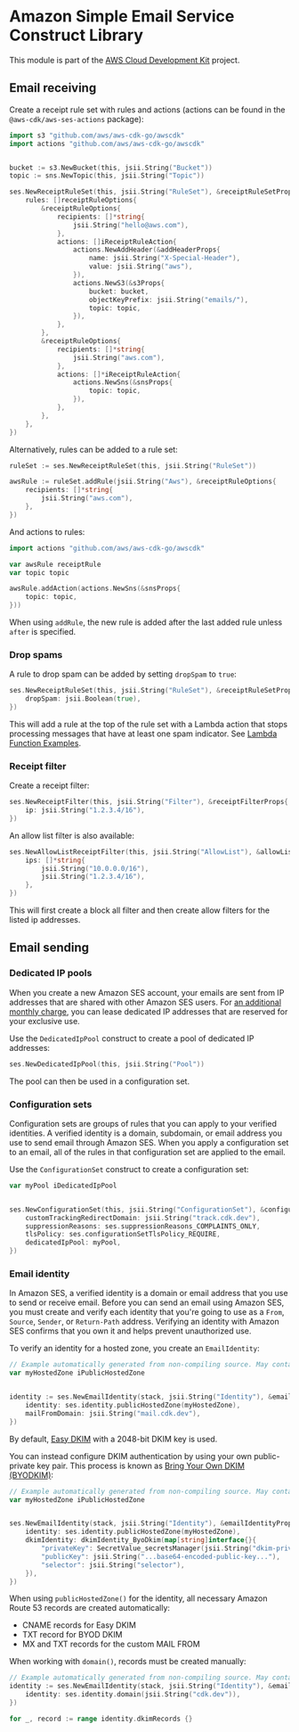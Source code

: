 # Amazon Simple Email Service Construct Library

This module is part of the [AWS Cloud Development Kit](https://github.com/aws/aws-cdk) project.

## Email receiving

Create a receipt rule set with rules and actions (actions can be found in the
`@aws-cdk/aws-ses-actions` package):

```go
import s3 "github.com/aws/aws-cdk-go/awscdk"
import actions "github.com/aws/aws-cdk-go/awscdk"


bucket := s3.NewBucket(this, jsii.String("Bucket"))
topic := sns.NewTopic(this, jsii.String("Topic"))

ses.NewReceiptRuleSet(this, jsii.String("RuleSet"), &receiptRuleSetProps{
	rules: []receiptRuleOptions{
		&receiptRuleOptions{
			recipients: []*string{
				jsii.String("hello@aws.com"),
			},
			actions: []iReceiptRuleAction{
				actions.NewAddHeader(&addHeaderProps{
					name: jsii.String("X-Special-Header"),
					value: jsii.String("aws"),
				}),
				actions.NewS3(&s3Props{
					bucket: bucket,
					objectKeyPrefix: jsii.String("emails/"),
					topic: topic,
				}),
			},
		},
		&receiptRuleOptions{
			recipients: []*string{
				jsii.String("aws.com"),
			},
			actions: []*iReceiptRuleAction{
				actions.NewSns(&snsProps{
					topic: topic,
				}),
			},
		},
	},
})
```

Alternatively, rules can be added to a rule set:

```go
ruleSet := ses.NewReceiptRuleSet(this, jsii.String("RuleSet"))

awsRule := ruleSet.addRule(jsii.String("Aws"), &receiptRuleOptions{
	recipients: []*string{
		jsii.String("aws.com"),
	},
})
```

And actions to rules:

```go
import actions "github.com/aws/aws-cdk-go/awscdk"

var awsRule receiptRule
var topic topic

awsRule.addAction(actions.NewSns(&snsProps{
	topic: topic,
}))
```

When using `addRule`, the new rule is added after the last added rule unless `after` is specified.

### Drop spams

A rule to drop spam can be added by setting `dropSpam` to `true`:

```go
ses.NewReceiptRuleSet(this, jsii.String("RuleSet"), &receiptRuleSetProps{
	dropSpam: jsii.Boolean(true),
})
```

This will add a rule at the top of the rule set with a Lambda action that stops processing messages that have at least one spam indicator. See [Lambda Function Examples](https://docs.aws.amazon.com/ses/latest/DeveloperGuide/receiving-email-action-lambda-example-functions.html).

### Receipt filter

Create a receipt filter:

```go
ses.NewReceiptFilter(this, jsii.String("Filter"), &receiptFilterProps{
	ip: jsii.String("1.2.3.4/16"),
})
```

An allow list filter is also available:

```go
ses.NewAllowListReceiptFilter(this, jsii.String("AllowList"), &allowListReceiptFilterProps{
	ips: []*string{
		jsii.String("10.0.0.0/16"),
		jsii.String("1.2.3.4/16"),
	},
})
```

This will first create a block all filter and then create allow filters for the listed ip addresses.

## Email sending

### Dedicated IP pools

When you create a new Amazon SES account, your emails are sent from IP addresses that are shared with other
Amazon SES users. For [an additional monthly charge](https://aws.amazon.com/ses/pricing/), you can lease
dedicated IP addresses that are reserved for your exclusive use.

Use the `DedicatedIpPool` construct to create a pool of dedicated IP addresses:

```go
ses.NewDedicatedIpPool(this, jsii.String("Pool"))
```

The pool can then be used in a configuration set.

### Configuration sets

Configuration sets are groups of rules that you can apply to your verified identities. A verified identity is
a domain, subdomain, or email address you use to send email through Amazon SES. When you apply a configuration
set to an email, all of the rules in that configuration set are applied to the email.

Use the `ConfigurationSet` construct to create a configuration set:

```go
var myPool iDedicatedIpPool


ses.NewConfigurationSet(this, jsii.String("ConfigurationSet"), &configurationSetProps{
	customTrackingRedirectDomain: jsii.String("track.cdk.dev"),
	suppressionReasons: ses.suppressionReasons_COMPLAINTS_ONLY,
	tlsPolicy: ses.configurationSetTlsPolicy_REQUIRE,
	dedicatedIpPool: myPool,
})
```

### Email identity

In Amazon SES, a verified identity is a domain or email address that you use to send or receive email. Before you
can send an email using Amazon SES, you must create and verify each identity that you're going to use as a `From`,
`Source`, `Sender`, or `Return-Path` address. Verifying an identity with Amazon SES confirms that you own it and
helps prevent unauthorized use.

To verify an identity for a hosted zone, you create an `EmailIdentity`:

```go
// Example automatically generated from non-compiling source. May contain errors.
var myHostedZone iPublicHostedZone


identity := ses.NewEmailIdentity(stack, jsii.String("Identity"), &emailIdentityProps{
	identity: ses.identity.publicHostedZone(myHostedZone),
	mailFromDomain: jsii.String("mail.cdk.dev"),
})
```

By default, [Easy DKIM](https://docs.aws.amazon.com/ses/latest/dg/send-email-authentication-dkim-easy.html) with
a 2048-bit DKIM key is used.

You can instead configure DKIM authentication by using your own public-private key pair. This process is known
as [Bring Your Own DKIM (BYODKIM)](https://docs.aws.amazon.com/ses/latest/dg/send-email-authentication-dkim-bring-your-own.html):

```go
// Example automatically generated from non-compiling source. May contain errors.
var myHostedZone iPublicHostedZone


ses.NewEmailIdentity(stack, jsii.String("Identity"), &emailIdentityProps{
	identity: ses.identity.publicHostedZone(myHostedZone),
	dkimIdentity: dkimIdentity_ByoDkim(map[string]interface{}{
		"privateKey": SecretValue_secretsManager(jsii.String("dkim-private-key")),
		"publicKey": jsii.String("...base64-encoded-public-key..."),
		"selector": jsii.String("selector"),
	}),
})
```

When using `publicHostedZone()` for the identity, all necessary Amazon Route 53 records are created automatically:

* CNAME records for Easy DKIM
* TXT record for BYOD DKIM
* MX and TXT records for the custom MAIL FROM

When working with `domain()`, records must be created manually:

```go
// Example automatically generated from non-compiling source. May contain errors.
identity := ses.NewEmailIdentity(stack, jsii.String("Identity"), &emailIdentityProps{
	identity: ses.identity.domain(jsii.String("cdk.dev")),
})

for _, record := range identity.dkimRecords {}
```
